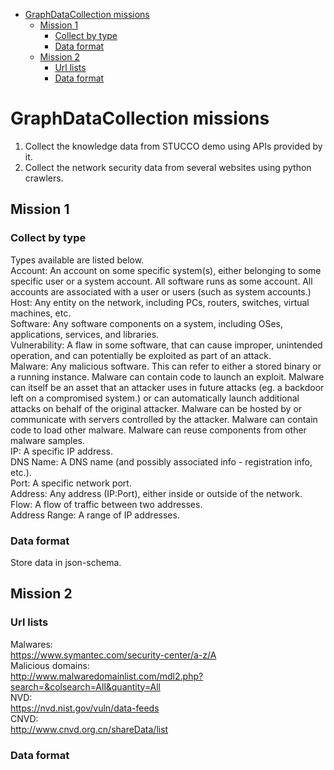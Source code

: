<!-- TOC -->

- [GraphDataCollection missions](#graphdatacollection-missions)
    - [Mission 1](#mission-1)
        - [Collect by type](#collect-by-type)
        - [Data format](#data-format)
    - [Mission 2](#mission-2)
        - [Url lists](#url-lists)
        - [Data format](#data-format-1)

<!-- /TOC -->
# GraphDataCollection missions
1. Collect the knowledge data from STUCCO demo using APIs provided by it.
2. Collect the network security data from several websites using python crawlers.
## Mission 1
### Collect by type
Types available are listed below.  
    Account: An account on some specific system(s), either belonging to some specific user or a system account. All software runs as some account. All accounts are associated with a user or users (such as system accounts.)  
    Host: Any entity on the network, including PCs, routers, switches, virtual machines, etc.  
    Software: Any software components on a system, including OSes, applications, services, and libraries.  
    Vulnerability: A flaw in some software, that can cause improper, unintended operation, and can potentially be exploited as part of an attack.  
    Malware: Any malicious software. This can refer to either a stored binary or a running instance. Malware can contain code to launch an exploit. Malware can itself be an asset that an attacker uses in future attacks (eg. a backdoor left on a compromised system.) or can automatically launch additional attacks on behalf of the original attacker. Malware can be hosted by or communicate with servers controlled by the attacker. Malware can contain code to load other malware. Malware can reuse components from other malware samples.  
    IP: A specific IP address.  
    DNS Name: A DNS name (and possibly associated info - registration info, etc.).  
    Port: A specific network port.  
    Address: Any address (IP:Port), either inside or outside of the network.  
    Flow: A flow of traffic between two addresses.  
    Address Range: A range of IP addresses.  
### Data format
Store data in json-schema. 
## Mission 2
### Url lists
Malwares:  
https://www.symantec.com/security-center/a-z/A  
Malicious domains:  
http://www.malwaredomainlist.com/mdl2.php?search=&colsearch=All&quantity=All  
NVD:  
https://nvd.nist.gov/vuln/data-feeds  
CNVD:  
http://www.cnvd.org.cn/shareData/list  
### Data format